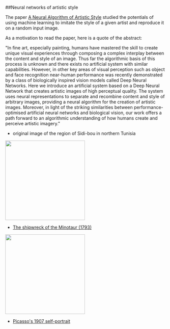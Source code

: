 
##Neural networks of artistic style 

The paper [A Neural Algorithm of Artistic Style](http://arxiv.org/abs/1508.06576) studied the potentials of using machine learning to imitate the style of a given artist and reproduce it on a random input image. 

As a motivation to read the paper, here is a quote of the abstract: 

"In fine art, especially painting, humans have mastered the skill to create unique visual experiences through composing a complex interplay between the content and style of an image. Thus far the algorithmic basis of this process is unknown and there exists no artificial system with similar capabilities. However, in other key areas of visual perception such as object and face recognition near-human performance was recently demonstrated by a class of biologically inspired vision models called Deep Neural Networks. Here we introduce an artificial system based on a Deep Neural Network that creates artistic images of high perceptual quality. The system uses neural representations to separate and recombine content and style of arbitrary images, providing a neural algorithm for the creation of artistic images. Moreover, in light of the striking similarities between performance-optimised artificial neural networks and biological vision, our work offers a path forward to an algorithmic understanding of how humans create and perceive artistic imagery."

 - original image of the region of Sidi-bou in northern Tunisia 

 <img src="https://github.com/supcom-machine-learning/experiments/blob/master/artistic_neural_networks/original/tunisia-sidi-bou.jpg" height="250px">

 - [The shipwreck of the Minotaur (1793)](https://en.wikipedia.org/wiki/HMS_Minotaur_(1793))

<img src="https://github.com/supcom-machine-learning/experiments/blob/master/artistic_neural_networks/original/tunisia-sidi-bou.jpg" height="250px">


 - [Picasso's 1907 self-portrait](http://www.wikiart.org/en/pablo-picasso/self-portrait-1907)
